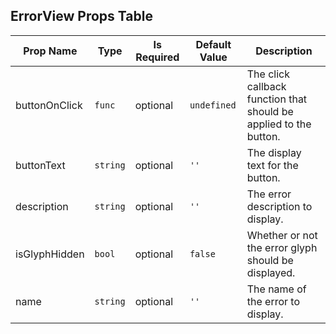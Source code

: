## ErrorView Props Table
| Prop Name | Type | Is Required | Default Value | Description |
|-|-|-|-|-|
| buttonOnClick| `func`| optional| `undefined`| The click callback function that should be applied to the button.|
| buttonText| `string`| optional| `''`| The display text for the button.|
| description| `string`| optional| `''`| The error description to display.|
| isGlyphHidden| `bool`| optional| `false`| Whether or not the error glyph should be displayed.|
| name| `string`| optional| `''`| The name of the error to display.|